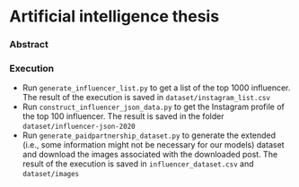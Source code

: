 # Artificial intelligence thesis

### Abstract

### Execution

- Run `generate_influencer_list.py` to get a list of the top 1000 influencer. The result of the execution is saved in `dataset/instagram_list.csv`
- Run `construct_influencer_json_data.py` to get the Instagram profile of the top 100 influencer. The result is saved in the folder `dataset/influencer-json-2020`
- Run `generate_paidpartnership_dataset.py` to generate the extended (i.e., some information might not be necessary for our models) dataset and download the images associated with the downloaded post. The result of the execution is saved in `influencer_dataset.csv` and `dataset/images`